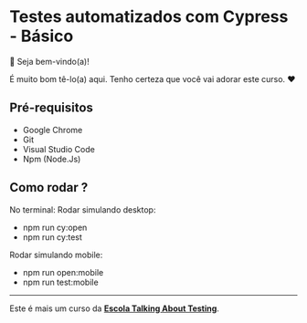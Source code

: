 # Testes automatizados com Cypress - Básico

👋 Seja bem-vindo(a)!

É muito bom tê-lo(a) aqui. Tenho certeza que você vai adorar este curso. ❤️

## Pré-requisitos

- Google Chrome
- Git
- Visual Studio Code
- Npm (Node.Js) 

## Como rodar ?

No terminal:
Rodar simulando desktop:
 - npm run cy:open
 - npm run cy:test

Rodar simulando mobile:
- npm run open:mobile
- npm run test:mobile

___

Este é mais um curso da [**Escola Talking About Testing**](https://udemy.com/user/walmyr).

